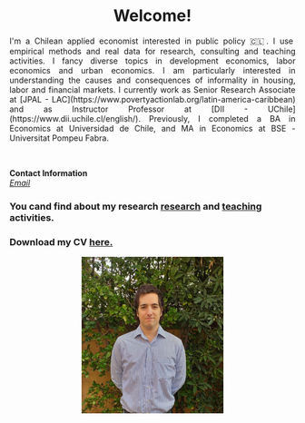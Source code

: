 
# <center> Welcome! </center>
<p align="justify"> I'm a Chilean applied economist interested in public policy 🇨🇱. I use empirical methods and real data for research, consulting and teaching activities. I fancy diverse topics in development economics, labor economics and urban economics. I am particularly interested in understanding the causes and consequences of informality in housing, labor and financial markets. I currently work as Senior Research Associate at [JPAL - LAC](https://www.povertyactionlab.org/latin-america-caribbean) and as Instructor Professor at [DII - UChile](https://www.dii.uchile.cl/english/). Previously, I completed a BA in Economics at Universidad de Chile, and MA in Economics at BSE - Universitat Pompeu Fabra.</p> <br>


<b>Contact Information</b> <br>
<i> [Email](mailto:mreyesl@fen.uchile.cl) </i> <br>

### You cand find about my research [research](https://mreyeslabbe.github.io/research/) and [teaching](https://mreyeslabbe.github.io/teaching/) activities.

### Download my CV <a href="/docs/assets/CV_MRL.pdf" target="_blank">here.</a>

<center> <img src="/docs/assets/profile_pic.jpeg" width="250"/> </center>


